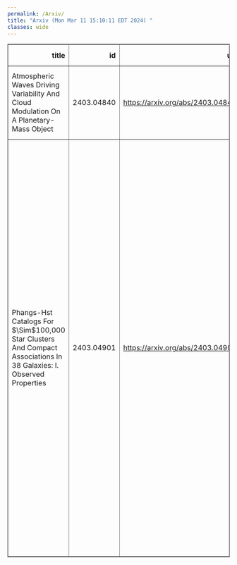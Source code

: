 ```yaml
---
permalink: /Arxiv/
title: "Arxiv (Mon Mar 11 15:10:11 EDT 2024) "
classes: wide
---
```

<table border="1" class="dataframe">
  <thead>
    <tr style="text-align: right;">
      <th>title</th>
      <th>id</th>
      <th>url</th>
      <th>authors</th>
      <th>Local Authors</th>
    </tr>
  </thead>
  <tbody>
    <tr>
      <td>Atmospheric Waves Driving Variability And Cloud Modulation On A   Planetary-Mass Object</td>
      <td>2403.04840</td>
      <td><a href="https://arxiv.org/abs/2403.04840" target="_blank">https://arxiv.org/abs/2403.04840</a></td>
      <td>Michael K. Plummer, Ji Wang, Étienne Artigau, René Doyon, Genaro Suárez</td>
      <td>Ji Wang, Michael Plummer</td>
    </tr>
    <tr>
      <td>Phangs-Hst Catalogs For $\Sim$100,000 Star Clusters And Compact   Associations In 38 Galaxies: I. Observed Properties</td>
      <td>2403.04901</td>
      <td><a href="https://arxiv.org/abs/2403.04901" target="_blank">https://arxiv.org/abs/2403.04901</a></td>
      <td>Daniel Maschmann, Janice C. Lee, David A. Thilker, Bradley C. Whitmore, Sinan Deger, Mederic Boquien, Rupali Chandar, Daniel A. Dale, Aida Wofford, Stephen Hannon, Kirsten L. Larson, Adam K. Leroy, Eva Schinnerer, Erik W. Rosolowsky, Leonardo Ubeda, Ashley Barnes, Eric Emsellem, Kathryn Grasha, Brent Groves, Hwihyun Kim, Ralf S. Klessen, Kathryn Kreckel, Rebecca C. Levy, Francesca Pinna, Jimena Rodriguez, Qiushi Tian, Thomas G. Williams</td>
      <td>Adam Leroy</td>
    </tr>
  </tbody>
</table>